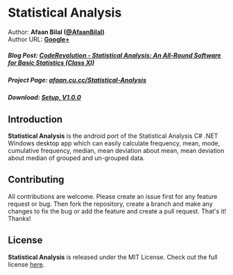 Statistical Analysis
==============

Author: **Afaan Bilal ([@AfaanBilal](https://github.com/AfaanBilal))**   
Author URL: **[Google+](https://google.com/+AfaanBilal)**

##### Blog Post: [CodeRevolution - Statistical Analysis: An All-Round Software for Basic Statistics (Class XI)](http://www.coderevolution.tk/2015/05/statistical-analysis-all-round-software.html)
##### Project Page: [afaan.cu.cc/Statistical-Analysis](http://afaan.cu.cc/Statistical-Analysis)
##### Download: [Setup, V1.0.0](http://afaan.cu.cc/Statistical-Analysis/Statistical-Analysis-1.0.0-APK.zip)

## Introduction
**Statistical Analysis** is the android port of the Statistical Analysis C# .NET Windows desktop app which can easily 
calculate frequency, mean, mode, cumulative frequency, median, mean deviation about mean, mean deviation about median of
grouped and un-grouped data. 

## Contributing
All contributions are welcome. Please create an issue first for any feature request
or bug. Then fork the repository, create a branch and make any changes to fix the bug 
or add the feature and create a pull request. That's it!
Thanks!

## License
**Statistical Analysis** is released under the MIT License.
Check out the full license [here](LICENSE).

